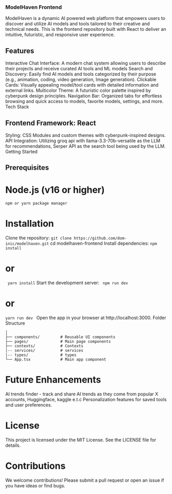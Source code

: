 ### ModelHaven Frontend

ModelHaven is a dynamic AI powered web platform that empowers users to discover and utilize AI models and tools tailored to their creative and technical needs. 
This is the frontend repository built with React to deliver an intuitive, futuristic, and responsive user experience.

## Features

Interactive Chat Interface: A modern chat system allowing users to describe their projects and receive curated AI tools and ML models
Search and Discovery: Easily find AI models and tools categorized by their purpose (e.g., animation, coding, video generation, Image generation).
Clickable Cards: Visually appealing model/tool cards with detailed information and external links.
Multicolor Theme: A futuristic color palette inspired by cyberpunk design principles.
Navigation Bar: Organized tabs for effortless browsing and quick access to models, favorite models, settings, and more.
Tech Stack

## Frontend Framework: React
Styling: CSS Modules and custom themes with cyberpunk-inspired designs.
API Integration: Utilizing groq api with llama-3.3-70b-versatile as the LLM for recommendations, Serper API as the search tool being used by the LLM. 
Getting Started

## Prerequisites
# Node.js (v16 or higher)
```npm or yarn package manager```
# Installation
Clone the repository:
``` git clone https://github.com/dom-inic/modelhaven.git ```
cd modelhaven-frontend
Install dependencies:
``` npm install ```
# or
``` yarn install```
Start the development server:
``` npm run dev```
# or
``` yarn run dev  ```
Open the app in your browser at http://localhost:3000.
Folder Structure

``` src/
│
├── components/         # Reusable UI components
├── pages/              # Main page components
├── contexts/           # Contexts
|-- services/           # services
|-- types/              # types
└── App.tsx             # Main app component
```
# Future Enhancements
AI trends finder - track and share AI trends as they come from popular X accounts, Huggingface, kaggle e.t.c
Personalization features for saved tools and user preferences.
# License

This project is licensed under the MIT License. See the LICENSE file for details.

# Contributions

We welcome contributions! Please submit a pull request or open an issue if you have ideas or find bugs.
